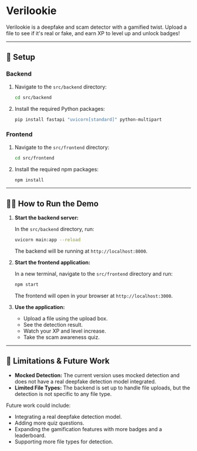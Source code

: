 # Verilookie

Verilookie is a deepfake and scam detector with a gamified twist. Upload a file to see if it's real or fake, and earn XP to level up and unlock badges!

---

## 🚀 Setup

### Backend

1.  Navigate to the `src/backend` directory:
    ```bash
    cd src/backend
    ```
2.  Install the required Python packages:
    ```bash
    pip install fastapi "uvicorn[standard]" python-multipart
    ```

### Frontend

1.  Navigate to the `src/frontend` directory:
    ```bash
    cd src/frontend
    ```
2.  Install the required npm packages:
    ```bash
    npm install
    ```

---

## 🏃‍♂️ How to Run the Demo

1.  **Start the backend server:**

    In the `src/backend` directory, run:
    ```bash
    uvicorn main:app --reload
    ```
    The backend will be running at `http://localhost:8000`.

2.  **Start the frontend application:**

    In a new terminal, navigate to the `src/frontend` directory and run:
    ```bash
    npm start
    ```
    The frontend will open in your browser at `http://localhost:3000`.

3.  **Use the application:**

    -   Upload a file using the upload box.
    -   See the detection result.
    -   Watch your XP and level increase.
    -   Take the scam awareness quiz.

---

## 📝 Limitations & Future Work

-   **Mocked Detection:** The current version uses mocked detection and does not have a real deepfake detection model integrated.
-   **Limited File Types:** The backend is set up to handle file uploads, but the detection is not specific to any file type.

Future work could include:

-   Integrating a real deepfake detection model.
-   Adding more quiz questions.
-   Expanding the gamification features with more badges and a leaderboard.
-   Supporting more file types for detection.